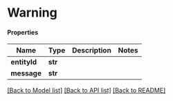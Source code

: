 # Warning

#### Properties
Name | Type | Description | Notes
------------ | ------------- | ------------- | -------------
**entityId** | **str** |  | 
**message** | **str** |  | 

[[Back to Model list]](../README.md#documentation-for-models) [[Back to API list]](../README.md#documentation-for-api-endpoints) [[Back to README]](../README.md)

